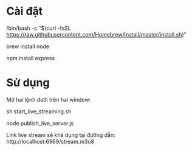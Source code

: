 # Cài đặt

/bin/bash -c "$(curl -fsSL https://raw.githubusercontent.com/Homebrew/install/master/install.sh)"

brew install node

npm install express

# Sử dụng

Mở hai lệnh dưới trên hai window:

sh start_live_streaming.sh

node publish_live_server.js

Link live stream sẽ khả dụng tại đường dẫn: http://localhost:6969/stream.m3u8
